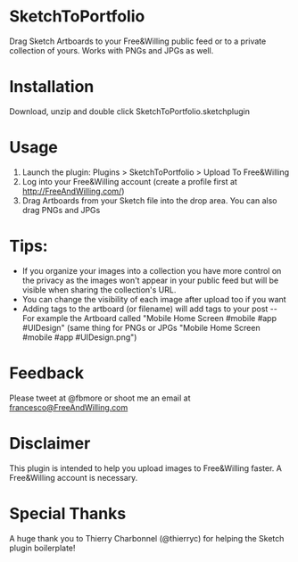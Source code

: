 # SketchToPortfolio
Drag Sketch Artboards to your Free&amp;Willing public feed or to a private collection of yours. Works with PNGs and JPGs as well.

# Installation
Download, unzip and double click SketchToPortfolio.sketchplugin

# Usage
1) Launch the plugin: Plugins > SketchToPortfolio > Upload To Free&Willing
2) Log into your Free&Willing account (create a profile first at http://FreeAndWilling.com/)
3) Drag Artboards from your Sketch file into the drop area. You can also drag PNGs and JPGs

# Tips:
- If you organize your images into a collection you have more control on the privacy as the images won't appear in your public feed but will be visible when sharing the collection's URL.
- You can change the visibility of each image after upload too if you want
- Adding tags to the artboard (or filename) will add tags to your post
-- For example the Artboard called "Mobile Home Screen #mobile #app #UIDesign" (same thing for PNGs or JPGs "Mobile Home Screen #mobile #app #UIDesign.png")

# Feedback
Please tweet at @fbmore or shoot me an email at francesco@FreeAndWilling.com

# Disclaimer
This plugin is intended to help you upload images to Free&Willing faster. A Free&Willing account is necessary.

# Special Thanks
A huge thank you to Thierry Charbonnel (@thierryc) for helping the Sketch plugin boilerplate!
